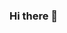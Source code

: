 ### Hi there 👋

<!--
**danieltelo95/danieltelo95** is a ✨ _special_ ✨ repository because its `README.md` (this file) appears on your GitHub profile.

Here are some ideas to get you started:

- 🔭 I’m currently working on Ajugar App
- 🌱 I’m currently learning Flutter and Dart 
- 👯 I’m looking to collaborate on tech companies, Im intersted in music/chemistry industry 
- 📫 How to reach me: https://www.linkedin.com/in/daniel-quinayas-tello/
- ⚡ Fun fact: Music lover, dogs before cats 😂
-->
